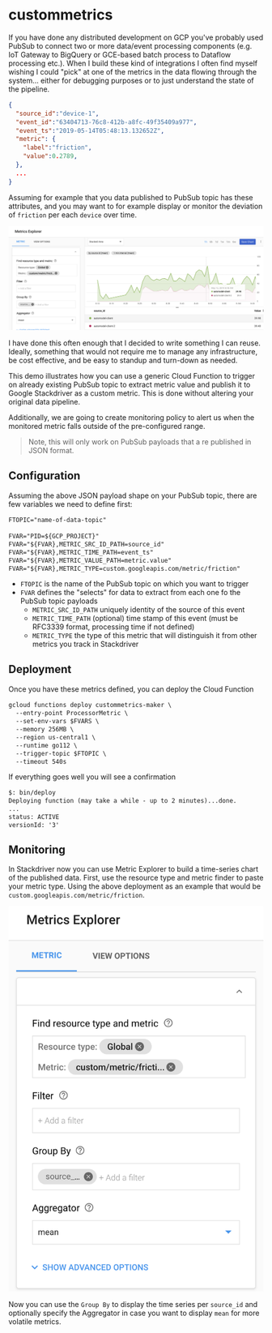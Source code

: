 # custommetrics

If you have done any distributed development on GCP you've probably used PubSub to connect two or more data/event processing components (e.g. IoT Gateway to BigQuery or GCE-based batch process to Dataflow processing etc.). When I build these kind of integrations I often find myself wishing I could "pick" at one of the metrics in the data flowing through the system... either for debugging purposes or to just understand the state of the pipeline.

```json
{
  "source_id":"device-1",
  "event_id":"63404713-76c8-412b-a8fc-49f35409a977",
  "event_ts":"2019-05-14T05:48:13.132652Z",
  "metric": {
    "label":"friction",
    "value":0.2789,
  },
  ...
}
```

Assuming for example that you data published to PubSub topic has these attributes, and you may want to for example display or monitor the deviation of `friction` per each `device` over time.

![Chart](./img/sd.png "Stackdriver Chart")


I have done this often enough that I decided to write something I can reuse. Ideally, something that would not require me to manage any infrastructure, be cost effective, and be easy to standup and turn-down as needed.

This demo illustrates how you can use a generic Cloud Function to trigger on already existing PubSub topic to extract metric value and publish it to Google Stackdriver as a custom metric. This is done without altering your original data pipeline.

Additionally, we are going to create monitoring policy to alert us when the monitored metric falls outside of the pre-configured range.

> Note, this will only work on PubSub payloads that a re published in JSON format.

## Configuration

Assuming the above JSON payload shape on your PubSub topic, there are few variables we need to define first:

```shell
FTOPIC="name-of-data-topic"

FVAR="PID=${GCP_PROJECT}"
FVAR="${FVAR},METRIC_SRC_ID_PATH=source_id"
FVAR="${FVAR},METRIC_TIME_PATH=event_ts"
FVAR="${FVAR},METRIC_VALUE_PATH=metric.value"
FVAR="${FVAR},METRIC_TYPE=custom.googleapis.com/metric/friction"
```

* `FTOPIC` is the name of the PubSub topic on which you want to trigger
* `FVAR` defines the "selects" for data to extract from each one fo the PubSub topic payloads
  * `METRIC_SRC_ID_PATH` uniquely identity of the source of this event
  * `METRIC_TIME_PATH` (optional) time stamp of this event (must be RFC3339 format, processing time if not defined)
  * `METRIC_TYPE` the type of this metric that will distinguish it from other metrics you track in Stackdriver

## Deployment

Once you have these metrics defined, you can deploy the Cloud Function

```shell
gcloud functions deploy custommetrics-maker \
  --entry-point ProcessorMetric \
  --set-env-vars $FVARS \
  --memory 256MB \
  --region us-central1 \
  --runtime go112 \
  --trigger-topic $FTOPIC \
  --timeout 540s
```

If everything goes well you will see a confirmation

```shell
$: bin/deploy
Deploying function (may take a while - up to 2 minutes)...done.
...
status: ACTIVE
versionId: '3'
```

## Monitoring

In Stackdriver now you can use Metric Explorer to build a time-series chart of the published data. First, use the  resource type and metric finder to paste your metric type. Using the above deployment as an example that would be `custom.googleapis.com/metric/friction`.

![Metric](./img/metric.png "Stackdriver Metric")

Now you can use the `Group By` to display the time series per `source_id` and optionally specify the Aggregator in case you want to display `mean` for more volatile metrics.

